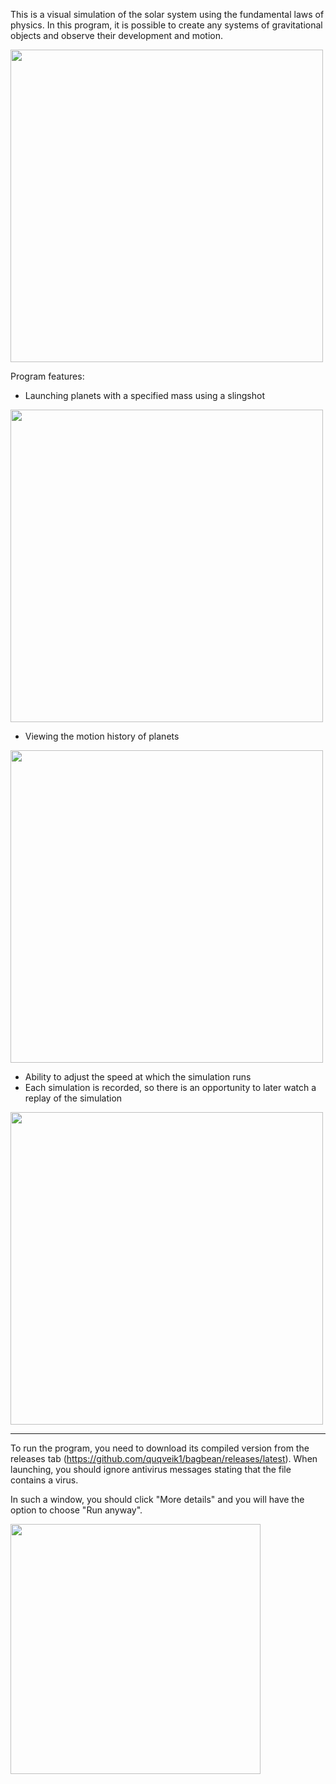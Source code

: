 This is a visual simulation of the solar system using the fundamental laws of physics. In this program, it is possible to create any systems of gravitational objects and observe their development and motion.

<img src="https://user-images.githubusercontent.com/64206443/182944498-68b966b0-621c-4cd7-aece-ad1a2c13c1b8.png" width="500">

Program features:
- Launching planets with a specified mass using a slingshot

<img src="https://user-images.githubusercontent.com/64206443/182853670-8112f76a-0e2f-4d05-85bb-b8b178089df2.png" width="500">

- Viewing the motion history of planets

<img src="https://user-images.githubusercontent.com/64206443/182853804-b0dbff44-0d05-4a97-928c-f044a810f806.png" width="500">

- Ability to adjust the speed at which the simulation runs
- Each simulation is recorded, so there is an opportunity to later watch a replay of the simulation

<img src="https://user-images.githubusercontent.com/64206443/182854210-536ad340-9bdf-4cbb-aeba-1da79017db26.png" width="500">

-----------------------------------------

To run the program, you need to download its compiled version from the releases tab (https://github.com/quqveik1/bagbean/releases/latest).
When launching, you should ignore antivirus messages stating that the file contains a virus.

In such a window, you should click "More details" and you will have the option to choose "Run anyway".

<img src="https://user-images.githubusercontent.com/64206443/182945554-ed4d18c6-a25d-4d0d-a331-e268643b3031.png" width="400">
